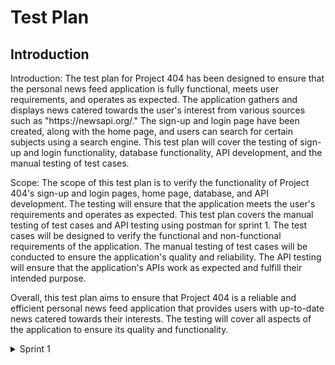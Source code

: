 

# Test Plan
<h2> Introduction </h2>
<p> 
 Introduction:
The test plan for Project 404 has been designed to ensure that the personal news feed application is fully functional, meets user requirements, and operates as expected. The application gathers and displays news catered towards the user's interest from various sources such as "https://newsapi.org/." The sign-up and login page have been created, along with the home page, and users can search for certain subjects using a search engine. This test plan will cover the testing of sign-up and login functionality, database functionality, API development, and the manual testing of test cases.

Scope:
The scope of this test plan is to verify the functionality of Project 404's sign-up and login pages, home page, database, and API development. The testing will ensure that the application meets the user's requirements and operates as expected. This test plan covers the manual testing of test cases and API testing using postman for sprint 1. The test cases will be designed to verify the functional and non-functional requirements of the application. The manual testing of test cases will be conducted to ensure the application's quality and reliability. The API testing will ensure that the application's APIs work as expected and fulfill their intended purpose.

Overall, this test plan aims to ensure that Project 404 is a reliable and efficient personal news feed application that provides users with up-to-date news catered towards their interests. The testing will cover all aspects of the application to ensure its quality and functionality.
</p>
<details><summary>Sprint 1</summary>
 <p>
   

| Test Items | Feature to be tested | Approach | Testing task  | Responsbility | Schedule |  Pass/Fail Criteria |
| --- | --- | ---  | --- | --- | --- | --- |
| Login page | Functionality for the login email and password. | Manual testing | Email and password must be entered in the login form. | Zal, Akshay, Ahsan | 1-2 mar'23 | Pass - if user already have an existing account, username/email and password for their account details should be matched with existing user account <br> Fail - if the credentials don't match with the database. </br> |
| Registration Page | Functionality of the registration page and the specifications for the various fields. | Manual testing | Click on 'Register for our site!' button and try signing up with username, email and password  | Zal, Akshay, Ahsan | 1-2 mar'23 | Pass - if username atleast have 8 characters, valid email, password and confirmed password should be matched, which should include 1 uppercase, 1 lowercase and atleast one non-alphabetical character and also password should not contain any space <br> Fail - if the above conditions are violated </br>|
| Link between signup page and login page | Link between sign up page and login page after filling out the sign up details | Manual testing | After registering, it should go to the sign-in page and allow users to log in using their new login information. | Zal, Akshay, Ahsan | 1-2 mar'23 | Pass - if user is navigated to the login page after successfully signing in <br>Fail - if the user is not navigated to the login page after successfully signing in </br> |
| API response | API response | Manual testing using the Postman application. | Validating the response received using postman | Akshay | 2-3 mar'23 | Pass - if the API response returns with status code "200 OK" <br> Fail - if the API response returns with any other status code </br>|
| Database | Database | Check by examining | Putting in a user name and password, then searching the database for that entry  | Cristofer, Joshua | 2-3 mar'23  | Pass - if after successfully registering a user, if database has an entry for the same user with its details <br> Fail - if the entry for the user doesn't exist in the database </br> |

</p>
</details>

